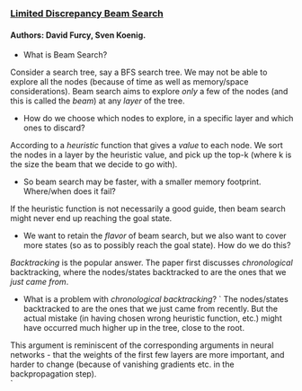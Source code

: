 ### [Limited Discrepancy Beam Search](https://www.ijcai.org/Proceedings/05/Papers/0596.pdf)
#### Authors: David Furcy, Sven Koenig.

* What is Beam Search?

Consider a search tree, say a BFS search tree. We may not be able to explore all the nodes 
(because of time as well as memory/space considerations). Beam search aims to explore 
_only_ a few of the nodes (and this is called the _beam_) at any _layer_ of the tree. 

* How do we choose which nodes to explore, in a specific layer and which ones to discard?

According to a _heuristic_ function that gives a _value_ to each node. We sort the nodes in 
a layer by the heuristic value, and pick up the top-k (where k is the size the beam that we 
decide to go with).

* So beam search may be faster, with a smaller memory footprint. Where/when does it fail?

If the heuristic function is not necessarily a good guide, then beam search might never end 
up reaching the goal state.

* We want to retain the _flavor_ of beam search, but we also want to cover more states (so as 
to possibly reach the goal state). How do we do this?

_Backtracking_ is the popular answer. The paper first discusses _chronological_ backtracking, where
the nodes/states backtracked to are the ones that we _just came from_. 

* What is a problem with _chronological backtracking_?
`
The nodes/states backtracked to are the ones that we just came from recently. But the actual 
mistake (in having chosen wrong heuristic function, etc.) might have occurred much higher up in the 
tree, close to the root. 

This argument is reminiscent of the corresponding arguments in neural networks - that the weights of the 
first few layers are more important, and harder to change (because of vanishing gradients etc. in 
the backpropagation step).  
`
